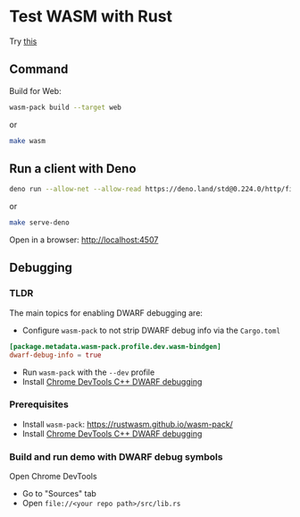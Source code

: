 # Test WASM with Rust

Try [this](https://medium.com/@agnislav/wasm-rust-vite-and-pnpm-workspace-db561f77c5ca)

## Command

Build for Web:

```bash
wasm-pack build --target web
```

or

```bash
make wasm
```

## Run a client with Deno

```bash
deno run --allow-net --allow-read https://deno.land/std@0.224.0/http/file_server.ts .
```

or

```bash
make serve-deno
```

Open in a browser: [http://localhost:4507](http://localhost:4507)

## Debugging

### TLDR

The main topics for enabling DWARF debugging are:

- Configure `wasm-pack` to not strip DWARF debug info via the `Cargo.toml`

```toml
[package.metadata.wasm-pack.profile.dev.wasm-bindgen]
dwarf-debug-info = true
```

- Run `wasm-pack` with the `--dev` profile
- Install [Chrome DevTools C++ DWARF debugging](https://chromewebstore.google.com/detail/cc++-devtools-support-dwa/pdcpmagijalfljmkmjngeonclgbbannb)

### Prerequisites

- Install `wasm-pack`: https://rustwasm.github.io/wasm-pack/
- Install [Chrome DevTools C++ DWARF debugging](https://chromewebstore.google.com/detail/cc++-devtools-support-dwa/pdcpmagijalfljmkmjngeonclgbbannb)

### Build and run demo with DWARF debug symbols

Open Chrome DevTools

- Go to "Sources" tab
- Open `file://<your repo path>/src/lib.rs`
